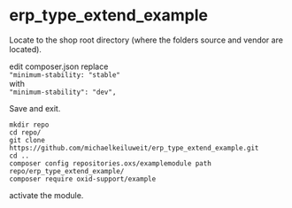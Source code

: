 # erp_type_extend_example

Locate to the shop root directory (where the folders source and vendor are located).

edit composer.json
replace  
`"minimum-stability: "stable"`  
with  
`"minimum-stability": "dev",`  

Save and exit.


```
mkdir repo
cd repo/
git clone https://github.com/michaelkeiluweit/erp_type_extend_example.git
cd ..
composer config repositories.oxs/examplemodule path repo/erp_type_extend_example/
composer require oxid-support/example
```
  
activate the module.
